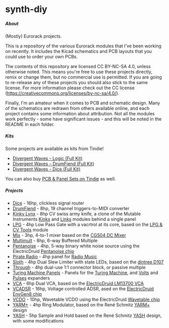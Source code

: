 # synth-diy

##### About

(Mostly) Eurorack projects.

This is a repository of the various Eurorack modules that I've been working on recently. It includes the Kicad schematics and PCB layouts that you could use to order your own PCBs.

The contents of this repository are licensed CC BY-NC-SA 4.0, unless otherwise noted. This means you're free to use these projects directly, remix or change them, but no commercial use is permitted. If you are going to re-release any of these projects you should also stick to the same license. For more information please check out the CC license (https://creativecommons.org/licenses/by-nc-sa/4.0/).

Finally, I'm an amateur when it comes to PCB and schematic design. Many of the schematics are redrawn from others available online, and each project contains some information about attribution. Not all the modules work perfectly - some have significant issues - and this will be noted in the README in each folder.

##### Kits

Some projects are available as kits from Tindie!

- [Divergent Waves - Logic (Full Kit)](https://www.tindie.com/products/divergentwaves/logic/)
- [Divergent Waves – DrumFiend (Full Kit)](https://www.tindie.com/products/divergentwaves/drumfiend/)
- [Divergent Waves - Dice (Full Kit)](https://www.tindie.com/products/divergentwaves/dice/)

You can also buy [PCB & Panel Sets on Tindie](https://www.tindie.com/products/divergentwaves/divergent-waves-pcb-panel-sets/) as well.

##### Projects

- [Dice](d6/) - 16hp, clickless signal router
- [DrumFiend](drumfiend/) - 8hp, 19 channel triggers-to-MIDI converter
- [Kinky Lynx](kinky-lynx/) - 8hp CV swiss army knife, a clone of the Mutable Instruments [Kinks](https://mutable-instruments.net/modules/kinks/) and [Links](https://mutable-instruments.net/modules/links/) modules behind a single panel
- [LPG](lpg/) - 4hp Low Pass Gate with a vacrtrol at its core, based on the [LPG & CV Tools](https://modularsynth.wordpress.com/module-diy-lpgatt/) module
- [Mix](mix/) - 3hp, 4-to-1 mixer based on the [CGS04 DC Mixer](https://elby-designs.com/webtek/cgs/cgs04/cgs04_mix.html)
- [Multimult](multimult/) - 8hp, 6-way Buffered Multiple
- [Pentanoise](pentanoise) - 4hp, 5-way binary white noise source using the ElectricDruid [Pentanoise chip](https://electricdruid.net/product/pentanoise-noise-generator/)
- [Pirate Radio](pirate-radio/) - 4hp panel for [Radio Music](https://github.com/TomWhitwell/RadioMusic)
- [Sloth](slew-limiter/) - 4hp Dual Slew Limiter with state LEDs, based on the [dintree D107](http://www.dintree.com/#D107)
- [Through](through/) - 4hp dual-use 1:1 connector block, or passive multiple
- [Turing Machine Panels](turing-machine-panels/) - Panels for the [Turing Machine](https://github.com/TomWhitwell/TuringMachine), and [Volts](https://github.com/TomWhitwell/Volts) and [Pulses](https://github.com/TomWhitwell/Turing-Pulse-Expander) expanders
- [VCA](VCA/) - 6hp Dual VCA, based on the [ElectricDruid LM13700 VCA](https://electricdruid.net/design-a-eurorack-vintage-vca-with-the-lm13700/)
- [VCADSR](vcadsr/) - 16hp, Voltage controlled ADSR, ased on the [ElectricDruid EnvGen8 chip](https://electricdruid.net/product/envgen8/)
- [VCDO](VCDO/) - 10hp, Wavetable VCDO using the ElectricDruid [Wavetable chip](https://electricdruid.net/product/vcdo-wavetable-oscillator/)
- [YARM+](yarmplus/) - 4hp Ring Modulator, based on the René Schmitz [YARM+](https://www.schmitzbits.de/vca.html) design
- [YASH](yash/) - 5hp Sample and Hold based on the René Schmitz [YASH](https://www.schmitzbits.de/sah.html) design, with some modifications
